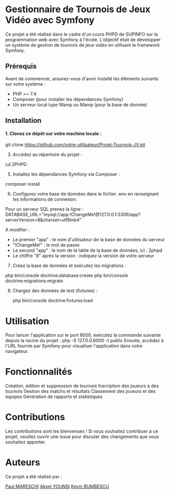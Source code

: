 # Gestionnaire de Tournois de Jeux Vidéo avec Symfony

Ce projet a été réalisé dans le cadre d'un cours PHPD de SUPINFO sur la programmation web avec Symfony à l'école. L'objectif était de développer un système de gestion de tournois de jeux vidéo en utilisant le framework Symfony.

## Prérequis

Avant de commencer, assurez-vous d'avoir installé les éléments suivants sur votre système :

- PHP >= 7.4
- Composer (pour installer les dépendances Symfony)
- Un serveur local type Wamp ou Mamp (pour la base de donnée)

## Installation

#### 1. Clonez ce dépôt sur votre machine locale :

  git clone https://github.com/votre-utilisateur/Projet-Tournois-JV.git

3. Accédez au répertoire du projet :
   
  cd 2PHPD

5. Installez les dépendances Symfony via Composer :
   
  composer install

6. Configurez votre base de données dans le fichier .env en renseignant les informations de connexion.
   
  Pour un serveur SQL prenez la ligne :
  DATABASE_URL="mysql://app:!ChangeMe!@127.0.0.1:3306/app?serverVersion=8&charset=utf8mb4"

  A modifier :
  - Le premier "app" : le nom d'utilisateur de la base de données du serveur
  - "!ChangeMe!" : le mot de passe
  - Le second "app" : le nom de la table de la base de données, ici : 2phpd
  - Le chiffre "8" après la version : indiquez la version de votre serveur 

7. Créez la base de données et exécutez les migrations :
   
  php bin/console doctrine:database:create
  php bin/console doctrine:migrations:migrate

8. Chargez des données de test (fixtures) :
   
   php bin/console doctrine:fixtures:load


# Utilisation
  Pour lancer l'application sur le port 8000, exécutez la commande suivante depuis la racine du projet :
  php -S 127.0.0.8000 -t public
  Ensuite, accédez à l'URL fournie par Symfony pour visualiser l'application dans votre navigateur.

# Fonctionnalités
  Création, édition et suppression de tournois
  Inscription des joueurs à des tournois
  Gestion des matchs et résultats
  Classement des joueurs et des équipes
  Génération de rapports et statistiques

# Contributions
  Les contributions sont les bienvenues ! Si vous souhaitez contribuer à ce projet, veuillez ouvrir une issue pour discuter des changements que vous souhaitez apporter.

# Auteurs
  Ce projet a été réalisé par :
  
  [Paul MARESCHI](https://github.com/Caalagan)
  [Aksel YOUNSI](https://github.com/aaKSell)
  [Kevin BUMBESCU](https://github.com/Reuss77)
